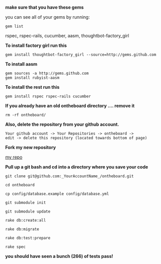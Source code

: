 **make sure that you have these gems**

you can see all of your gems by running: 
	
	gem list

rspec, rspec-rails, cucumber, aasm, thoughtbot-factory_girl 

**To install factory girl run this**
	
	gem install thoughtbot-factory_girl --source=http://gems.github.com

**To install aasm**
	
	gem sources -a http://gems.github.com
	gem install rubyist-aasm

**To install the rest run this**
	
	gem install rspec rspec-rails cucumber 

**If you already have an old ontheboard directory .... remove it** 
    
	rm -rf ontheboard/


**Also, delete the repository from your github account.**

	Your github account -> Your Repositories -> ontheboard -> 
	edit -> delete this repository (located towards bottom of page)


**Fork my new repository** 

[my repo](http://github.com/ryandotsmith/ontheboard/tree/master)


**Pull up a git bash and cd into a directory where you save your code**

	git clone git@github.com:_YourAccountName_/ontheboard.git
	
	cd ontheboard 
	
	cp config/database.example config/database.yml
	
	git submodule init
	
	git submodule update
	
	rake db:create:all
	
	rake db:migrate
	
	rake db:test:prepare
	
	rake spec

**you should have seen a bunch (266) of tests pass!**


